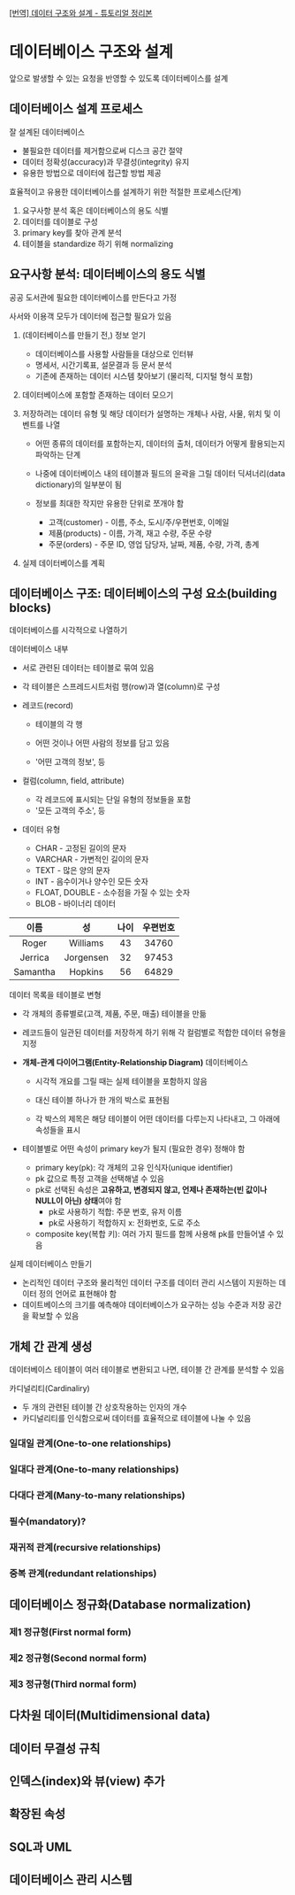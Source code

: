 [[번역] 데이터 구조와 설계 - 튜토리얼 정리본](https://medium.com/@khwsc1/%EB%B2%88%EC%97%AD-%EB%8D%B0%EC%9D%B4%ED%84%B0-%EA%B5%AC%EC%A1%B0%EC%99%80-%EC%84%A4%EA%B3%84-%ED%8A%9C%ED%86%A0%EB%A6%AC%EC%96%BC-b25792a0aa86)

# 데이터베이스 구조와 설계

앞으로 발생할 수 있는 요청을 반영할 수 있도록 데이터베이스를 설계



## 데이터베이스 설계 프로세스

잘 설계된 데이터베이스

- 불필요한 데이터를 제거함으로써 디스크 공간 절약
- 데이터 정확성(accuracy)과 무결성(integrity) 유지
- 유용한 방법으로 데이터에 접근할 방법 제공



효율적이고 유용한 데이터베이스를 설계하기 위한 적절한 프로세스(단계)

1. 요구사항 분석 혹은 데이터베이스의 용도 식별
2. 데이터를 데이블로 구성
3. primary key를 찾아 관계 분석
4. 테이블을 standardize 하기 위해 normalizing



## 요구사항 분석: 데이터베이스의 용도 식별

공공 도서관에 필요한 데이터베이스를 만든다고 가정

사서와 이용객 모두가 데이터에 접근할 필요가 있음



1. (데이터베이스를 만들기 전,) 정보 얻기
   - 데이터베이스를 사용할 사람들을 대상으로 인터뷰
   - 명세서, 시간기록표, 설문결과 등 문서 분석
   - 기존에 존재하는 데이터 시스템 찾아보기 (물리적, 디지털 형식 포함)

2. 데이터베이스에 포함할 존재하는 데이터 모으기

3. 저장하려는 데이터 유형 및 해당 데이터가 설명하는 개체나 사람, 사물, 위치 및 이벤트를 나열

   - 어떤 종류의 데이터를 포함하는지, 데이터의 출처, 데이터가 어떻게 활용되는지 파악하는 단계

   - 나중에 데이터베이스 내의 테이블과 필드의 윤곽을 그릴 데이터 딕셔너리(data dictionary)의 일부분이 됨
   - 정보를 최대한 작지만 유용한 단위로 쪼개야 함
     - 고객(customer) - 이름, 주소, 도시/주/우편번호, 이메일
     - 제품(products) - 이름, 가격, 재고 수량, 주문 수량
     - 주문(orders) - 주문 ID, 영업 담당자, 날짜, 제품, 수량, 가격, 총계

4. 실제 데이터베이스를 계획



## 데이터베이스 구조: 데이터베이스의 구성 요소(building blocks)

데이터베이스를 시각적으로 나열하기



데이터베이스 내부

- 서로 관련된 데이터는 테이블로 묶여 있음

- 각 테이블은 스프레드시트처럼 행(row)과 열(column)로 구성

- 레코드(record)

  - 테이블의 각 행

  - 어떤 것이나 어떤 사람의 정보를 담고 있음
  - '어떤 고객의 정보', 등

- 컬럼(column, field, attribute)

  - 각 레코드에 표시되는 단일 유형의 정보들을 포함
  - '모든 고객의 주소', 등

- 데이터 유형

  - CHAR - 고정된 길이의 문자
  - VARCHAR - 가변적인 길이의 문자
  - TEXT - 많은 양의 문자
  - INT - 음수이거나 양수인 모든 숫자
  - FLOAT, DOUBLE - 소수점을 가질 수 있는 숫자
  - BLOB - 바이너리 데이터



|   이름   |    성     | 나이 | 우편번호 |
| :------: | :-------: | :--: | :------: |
|  Roger   | Williams  |  43  |  34760   |
| Jerrica  | Jorgensen |  32  |  97453   |
| Samantha |  Hopkins  |  56  |  64829   |



데이터 목록을 테이블로 변형

- 각 개체의 종류별로(고객, 제품, 주문, 매출) 테이블을 만듦

- 레코드들이 일관된 데이터를 저장하게 하기 위해 각 컬럼별로 적합한 데이터 유형을 지정

- **개체-관계 다이어그램(Entity-Relationship Diagram)** 데이터베이스

  - 시각적 개요를 그릴 때는 실제 테이블을 포함하지 않음

  - 대신 테이블 하나가 한 개의 박스로 표현됨
  - 각 박스의 제목은 해당 테이블이 어떤 데이터를 다루는지 나타내고, 그 아래에 속성들을 표시

- 테이블별로 어떤 속성이 primary key가 될지 (필요한 경우) 정해야 함
  - primary key(pk): 각 개체의 고유 인식자(unique identifier)
  - pk 값으로 특정 고객을 선택해낼 수 있음
  - pk로 선택된 속성은 **고유하고, 변경되지 않고, 언제나 존재하는(빈 값이나 NULL이 아닌) 상태**여야 함
    - pk로 사용하기 적합: 주문 번호, 유저 이름
    - pk로 사용하기 적합하지 x: 전화번호, 도로 주소
  - composite key(복합 키): 여러 가지 필드를 함께 사용해 pk를 만들어낼 수 있음



실제 데이터베이스 만들기

- 논리적인 데이터 구조와 물리적인 데이터 구조를 데이터 관리 시스템이 지원하는 데이터 정의 언어로 표현해야 함
- 데이트베이스의 크기를 예측해야 데이터베이스가 요구하는 성능 수준과 저장 공간을 확보할 수 있음



## 개체 간 관계 생성

데이터베이스 테이블이 여러 테이블로 변환되고 나면, 테이블 간 관계를 분석할 수 있음



카디널리티(Cardinaliry)

- 두 개의 관련된 테이블 간 상호작용하는 인자의 개수
- 카디널리티를 인식함으로써 데이터를 효율적으로 테이블에 나눌 수 있음



### 일대일 관계(One-to-one relationships)



### 일대다 관계(One-to-many relationships)

### 다대다 관계(Many-to-many relationships)

### 필수(mandatory)?

### 재귀적 관계(recursive relationships)

### 중복 관계(redundant relationships)



## 데이터베이스 정규화(Database normalization)

### 제1 정규형(First normal form)

### 제2 정규형(Second normal form)

### 제3 정규형(Third normal form)



## 다차원 데이터(Multidimensional data)

## 데이터 무결성 규칙

## 인덱스(index)와 뷰(view) 추가

## 확장된 속성

## SQL과 UML

## 데이터베이스 관리 시스템